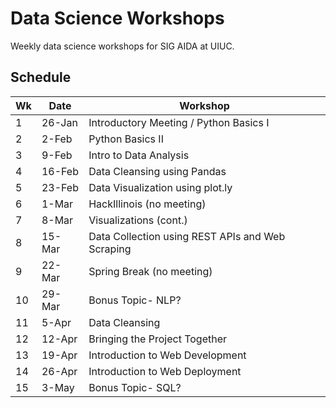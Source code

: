 # Data Science Workshops
Weekly data science workshops for SIG AIDA at UIUC.

## Schedule
| Wk | Date   | Workshop                                                 |
|----|--------|----------------------------------------------------------|
| 1  | 26-Jan | Introductory Meeting / Python Basics I                   |
| 2  | 2-Feb  | Python Basics II                                         |
| 3  | 9-Feb  | Intro to Data Analysis                                   |
| 4  | 16-Feb | Data Cleansing using Pandas                              |
| 5  | 23-Feb | Data Visualization using plot.ly                         |
| 6  | 1-Mar  | HackIllinois (no meeting)                                |
| 7  | 8-Mar  | Visualizations (cont.)                                   |
| 8  | 15-Mar | Data Collection using REST APIs and Web Scraping         |
| 9  | 22-Mar | Spring Break (no meeting)                                |
| 10 | 29-Mar | Bonus Topic- NLP?                                        |
| 11 | 5-Apr  | Data Cleansing                                           |
| 12 | 12-Apr | Bringing the Project Together                            |
| 13 | 19-Apr | Introduction to Web Development                          |
| 14 | 26-Apr | Introduction to Web Deployment                           |
| 15 | 3-May  | Bonus Topic- SQL?                                        |
